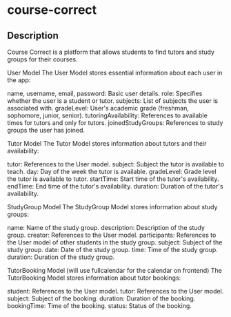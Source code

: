 # course-correct

## Description

Course Correct is a platform that allows students to find tutors and study groups for their courses.

User Model
The User Model stores essential information about each user in the app:

name, username, email, password: Basic user details.
role: Specifies whether the user is a student or tutor.
subjects: List of subjects the user is associated with.
gradeLevel: User's academic grade (freshman, sophomore, junior, senior).
tutoringAvailability: References to available times for tutors and only for tutors.
joinedStudyGroups: References to study groups the user has joined.

Tutor Model
The Tutor Model stores information about tutors and their availability:

tutor: References to the User model.
subject: Subject the tutor is available to teach.
day: Day of the week the tutor is available.
gradeLevel: Grade level the tutor is available to tutor.
startTime: Start time of the tutor's availability.
endTime: End time of the tutor's availability.
duration: Duration of the tutor's availability.

StudyGroup Model
The StudyGroup Model stores information about study groups:

name: Name of the study group.
description: Description of the study group.
creator: References to the User model.
participants: References to the User model of other students in the study group.
subject: Subject of the study group.
date: Date of the study group.
time: Time of the study group.
duration: Duration of the study group.

TutorBooking Model (will use fullcalendar for the calendar on frontend)
The TutorBooking Model stores information about tutor bookings:

student: References to the User model.
tutor: References to the User model.
subject: Subject of the booking.
duration: Duration of the booking.
bookingTime: Time of the booking.
status: Status of the booking.
